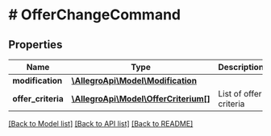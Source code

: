 # # OfferChangeCommand

## Properties

Name | Type | Description | Notes
------------ | ------------- | ------------- | -------------
**modification** | [**\AllegroApi\Model\Modification**](Modification.md) |  | [optional]
**offer_criteria** | [**\AllegroApi\Model\OfferCriterium[]**](OfferCriterium.md) | List of offer criteria | [optional]

[[Back to Model list]](../../README.md#models) [[Back to API list]](../../README.md#endpoints) [[Back to README]](../../README.md)
